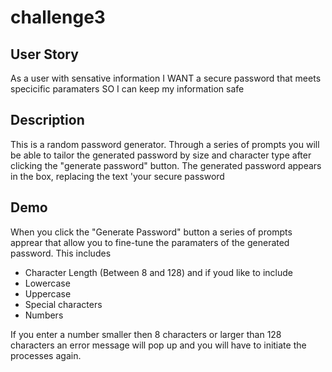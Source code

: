 # challenge3
## User Story
As a user with sensative information 
I WANT a secure password that meets specicific paramaters
SO I can keep my information safe

## Description
This is a random password generator. Through a series of prompts you will be able to tailor the generated password by size and character type after clicking the "generate password" button. The generated password appears in the box, replacing the text 'your secure password

## Demo
When you click the "Generate Password" button a series of prompts apprear that allow you to fine-tune the paramaters of the generated password. This includes
* Character Length (Between 8 and 128)
and if youd like to include
* Lowercase
* Uppercase
* Special characters
* Numbers

If you enter a number smaller then 8 characters or larger than 128 characters an error message will pop up and you will have to initiate the processes again. 
